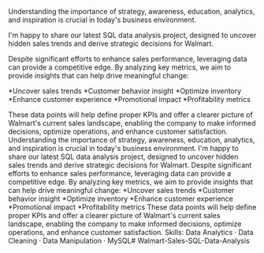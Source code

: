 Understanding the importance of strategy, awareness, education, analytics, and inspiration is crucial in today's business environment.

I'm happy to share our latest SQL data analysis project, designed to uncover hidden sales trends and derive strategic decisions for Walmart.

Despite significant efforts to enhance sales performance, leveraging data can provide a competitive edge. By analyzing key metrics, we aim to provide insights that can help drive meaningful change:

*Uncover sales trends
*Customer behavior insight
*Optimize inventory
*Enhance customer experience
*Promotional impact
*Profitability metrics

These data points will help define proper KPIs and offer a clearer picture of Walmart's current sales landscape, enabling the company to make informed decisions, optimize operations, and enhance customer satisfaction.
Understanding the importance of strategy, awareness, education, analytics, and inspiration is crucial in today's business environment. I'm happy to share our latest SQL data analysis project, designed to uncover hidden sales trends and derive strategic decisions for Walmart. Despite significant efforts to enhance sales performance, leveraging data can provide a competitive edge. By analyzing key metrics, we aim to provide insights that can help drive meaningful change: *Uncover sales trends *Customer behavior insight *Optimize inventory *Enhance customer experience *Promotional impact *Profitability metrics These data points will help define proper KPIs and offer a clearer picture of Walmart's current sales landscape, enabling the company to make informed decisions, optimize operations, and enhance customer satisfaction.
Skills: Data Analytics · Data Cleaning · Data Manipulation · MySQL# Walmart-Sales-SQL-Data-Analysis
